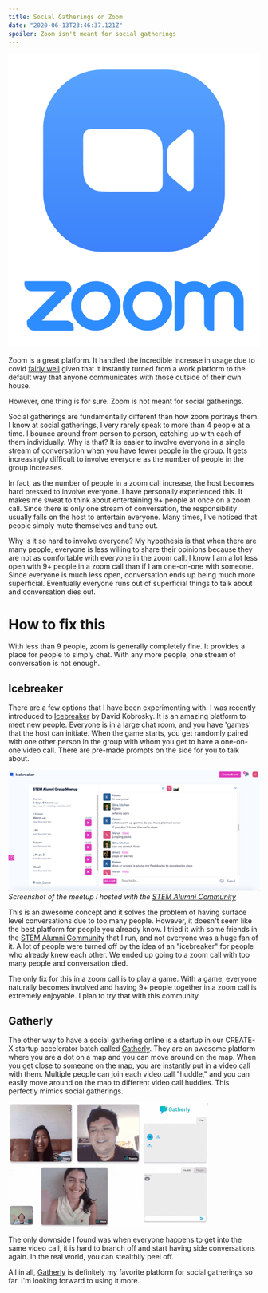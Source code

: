 ```yaml
---
title: Social Gatherings on Zoom
date: "2020-06-13T23:46:37.121Z"
spoiler: Zoom isn't meant for social gatherings
---
```


![Zoom Logo](zoomLogo.png)

Zoom is a great platform. It handled the incredible increase in usage due to covid [fairly well](https://www.bloomberg.com/opinion/articles/2020-04-06/zoom-messed-up-amid-coronavirus-user-boom-but-it-s-no-villain) given that it instantly turned from a work platform to the default way that anyone communicates with those outside of their own house.

However, one thing is for sure. Zoom is not meant for social gatherings. 

Social gatherings are fundamentally different than how zoom portrays them. I know at social gatherings, I very rarely speak to more than 4 people at a time. I bounce around from person to person, catching up with each of them individually. Why is that? It is easier to involve everyone in a single stream of conversation when you have fewer people in the group. It gets increasingly difficult to involve everyone as the number of people in the group increases.

In fact, as the number of people in a zoom call increase, the host becomes hard pressed to involve everyone. I have personally experienced this. It makes me sweat to think about entertaining 9+ people at once on a zoom call. Since there is only one stream of conversation, the responsibility usually falls on the host to entertain everyone. Many times, I've noticed that people simply mute themselves and tune out. 

Why is it so hard to involve everyone? My hypothesis is that when there are many people, everyone is less willing to share their opinions because they are not as comfortable with everyone in the zoom call. I know I am a lot less open with 9+ people in a zoom call than if I am one-on-one with someone. Since everyone is much less open, conversation ends up being much more superficial. Eventually everyone runs out of superficial things to talk about and conversation dies out.

# How to fix this

With less than 9 people, zoom is generally completely fine. It provides a place for people to simply chat. With any more people, one stream of conversation is not enough. 

## Icebreaker

There are a few options that I have been experimenting with. I was recently introduced to [Icebreaker](https://icebreaker.video/) by David Kobrosky. It is an amazing platform to meet new people. Everyone is in a large chat room, and you have 'games' that the host can initiate. When the game starts, you get randomly paired with one other person in the group with whom you get to have a one-on-one video call. There are pre-made prompts on the side for you to talk about. 

![Icebreaker Screenshot](icebreaker.png)
*Screenshot of the meetup I hosted with the [STEM Alumni Community](https://stemalumnicommunity.netlify.app/)*

This is an awesome concept and it solves the problem of having surface level conversations due to too many people. However, it doesn't seem like the best platform for people you already know. I tried it with some friends in the [STEM Alumni Community](https://stemalumnicommunity.netlify.app/) that I run, and not everyone was a huge fan of it. A lot of people were turned off by the idea of an "icebreaker" for people who already knew each other. We ended up going to a zoom call with too many people and conversation died. 

The only fix for this in a zoom call is to play a game. With a game, everyone naturally becomes involved and having 9+ people together in a zoom call is extremely enjoyable. I plan to try that with this community. 

## Gatherly

The other way to have a social gathering online is a startup in our CREATE-X startup accelerator batch called [Gatherly](https://gatherly.io/). They are an awesome platform where you are a dot on a map and you can move around on the map. When you get close to someone on the map, you are instantly put in a video call with them. Multiple people can join each video call "huddle," and you can easily move around on the map to different video call huddles. This perfectly mimics social gatherings. 

![Gatherly Gif](gatherlyGif.gif)

The only downside I found was when everyone happens to get into the same video call, it is hard to branch off and start having side conversations again. In the real world, you can stealthily peel off. 

All in all, [Gatherly](https://gatherly.io/) is definitely my favorite platform for social gatherings so far. I'm looking forward to using it more.